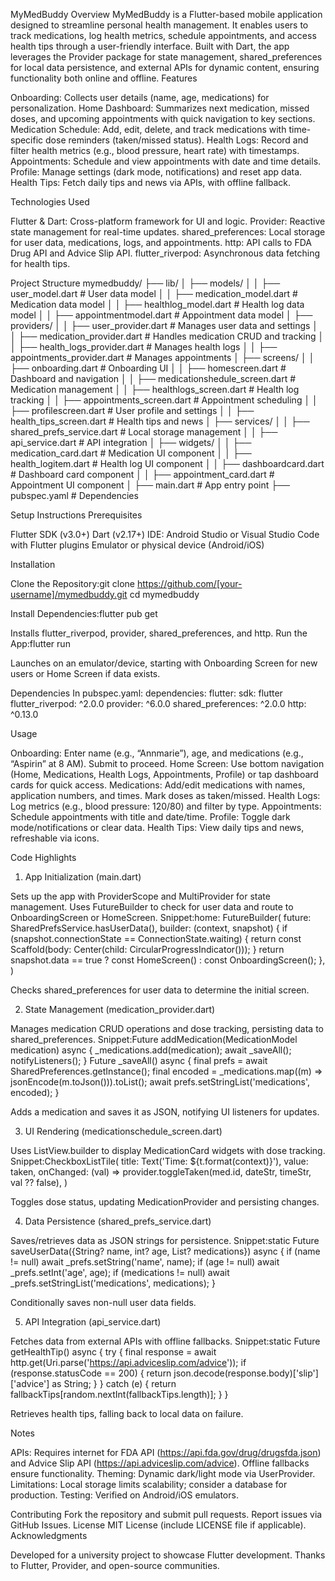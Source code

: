 MyMedBuddy
Overview
MyMedBuddy is a Flutter-based mobile application designed to streamline personal health management. It enables users to track medications, log health metrics, schedule appointments, and access health tips through a user-friendly interface. Built with Dart, the app leverages the Provider package for state management, shared_preferences for local data persistence, and external APIs for dynamic content, ensuring functionality both online and offline.
Features

Onboarding: Collects user details (name, age, medications) for personalization.
Home Dashboard: Summarizes next medication, missed doses, and upcoming appointments with quick navigation to key sections.
Medication Schedule: Add, edit, delete, and track medications with time-specific dose reminders (taken/missed status).
Health Logs: Record and filter health metrics (e.g., blood pressure, heart rate) with timestamps.
Appointments: Schedule and view appointments with date and time details.
Profile: Manage settings (dark mode, notifications) and reset app data.
Health Tips: Fetch daily tips and news via APIs, with offline fallback.

Technologies Used

Flutter & Dart: Cross-platform framework for UI and logic.
Provider: Reactive state management for real-time updates.
shared_preferences: Local storage for user data, medications, logs, and appointments.
http: API calls to FDA Drug API and Advice Slip API.
flutter_riverpod: Asynchronous data fetching for health tips.

Project Structure
mymedbuddy/
├── lib/
│   ├── models/
│   │   ├── user_model.dart         # User data model
│   │   ├── medication_model.dart   # Medication data model
│   │   ├── healthlog_model.dart    # Health log data model
│   │   ├── appointmentmodel.dart   # Appointment data model
│   ├── providers/
│   │   ├── user_provider.dart      # Manages user data and settings
│   │   ├── medication_provider.dart # Handles medication CRUD and tracking
│   │   ├── health_logs_provider.dart # Manages health logs
│   │   ├── appointments_provider.dart # Manages appointments
│   ├── screens/
│   │   ├── onboarding.dart         # Onboarding UI
│   │   ├── homescreen.dart         # Dashboard and navigation
│   │   ├── medicationshedule_screen.dart # Medication management
│   │   ├── healthlogs_screen.dart  # Health log tracking
│   │   ├── appointments_screen.dart # Appointment scheduling
│   │   ├── profilescreen.dart      # User profile and settings
│   │   ├── health_tips_screen.dart # Health tips and news
│   ├── services/
│   │   ├── shared_prefs_service.dart # Local storage management
│   │   ├── api_service.dart        # API integration
│   ├── widgets/
│   │   ├── medication_card.dart    # Medication UI component
│   │   ├── health_logitem.dart     # Health log UI component
│   │   ├── dashboardcard.dart      # Dashboard card component
│   │   ├── appointment_card.dart   # Appointment UI component
│   ├── main.dart                   # App entry point
├── pubspec.yaml                   # Dependencies

Setup Instructions
Prerequisites

Flutter SDK (v3.0+)
Dart (v2.17+)
IDE: Android Studio or Visual Studio Code with Flutter plugins
Emulator or physical device (Android/iOS)

Installation

Clone the Repository:git clone https://github.com/[your-username]/mymedbuddy.git
cd mymedbuddy


Install Dependencies:flutter pub get

Installs flutter_riverpod, provider, shared_preferences, and http.
Run the App:flutter run

Launches on an emulator/device, starting with Onboarding Screen for new users or Home Screen if data exists.

Dependencies
In pubspec.yaml:
dependencies:
  flutter:
    sdk: flutter
  flutter_riverpod: ^2.0.0
  provider: ^6.0.0
  shared_preferences: ^2.0.0
  http: ^0.13.0

Usage

Onboarding: Enter name (e.g., “Annmarie”), age, and medications (e.g., “Aspirin” at 8 AM). Submit to proceed.
Home Screen: Use bottom navigation (Home, Medications, Health Logs, Appointments, Profile) or tap dashboard cards for quick access.
Medications: Add/edit medications with names, application numbers, and times. Mark doses as taken/missed.
Health Logs: Log metrics (e.g., blood pressure: 120/80) and filter by type.
Appointments: Schedule appointments with title and date/time.
Profile: Toggle dark mode/notifications or clear data.
Health Tips: View daily tips and news, refreshable via icons.

Code Highlights
1. App Initialization (main.dart)

Sets up the app with ProviderScope and MultiProvider for state management.
Uses FutureBuilder to check for user data and route to OnboardingScreen or HomeScreen.
Snippet:home: FutureBuilder<bool>(
  future: SharedPrefsService.hasUserData(),
  builder: (context, snapshot) {
    if (snapshot.connectionState == ConnectionState.waiting) {
      return const Scaffold(body: Center(child: CircularProgressIndicator()));
    }
    return snapshot.data == true ? const HomeScreen() : const OnboardingScreen();
  },
)


Checks shared_preferences for user data to determine the initial screen.



2. State Management (medication_provider.dart)

Manages medication CRUD operations and dose tracking, persisting data to shared_preferences.
Snippet:Future<void> addMedication(MedicationModel medication) async {
  _medications.add(medication);
  await _saveAll();
  notifyListeners();
}
Future<void> _saveAll() async {
  final prefs = await SharedPreferences.getInstance();
  final encoded = _medications.map((m) => jsonEncode(m.toJson())).toList();
  await prefs.setStringList('medications', encoded);
}


Adds a medication and saves it as JSON, notifying UI listeners for updates.



3. UI Rendering (medicationschedule_screen.dart)

Uses ListView.builder to display MedicationCard widgets with dose tracking.
Snippet:CheckboxListTile(
  title: Text('Time: ${t.format(context)}'),
  value: taken,
  onChanged: (val) => provider.toggleTaken(med.id, dateStr, timeStr, val ?? false),
)


Toggles dose status, updating MedicationProvider and persisting changes.



4. Data Persistence (shared_prefs_service.dart)

Saves/retrieves data as JSON strings for persistence.
Snippet:static Future<void> saveUserData({String? name, int? age, List<String>? medications}) async {
  if (name != null) await _prefs.setString('name', name);
  if (age != null) await _prefs.setInt('age', age);
  if (medications != null) await _prefs.setStringList('medications', medications);
}


Conditionally saves non-null user data fields.



5. API Integration (api_service.dart)

Fetches data from external APIs with offline fallbacks.
Snippet:static Future<String> getHealthTip() async {
  try {
    final response = await http.get(Uri.parse('https://api.adviceslip.com/advice'));
    if (response.statusCode == 200) {
      return json.decode(response.body)['slip']['advice'] as String;
    }
  } catch (e) {
    return fallbackTips[random.nextInt(fallbackTips.length)];
  }
}


Retrieves health tips, falling back to local data on failure.



Notes

APIs: Requires internet for FDA API (https://api.fda.gov/drug/drugsfda.json) and Advice Slip API (https://api.adviceslip.com/advice). Offline fallbacks ensure functionality.
Theming: Dynamic dark/light mode via UserProvider.
Limitations: Local storage limits scalability; consider a database for production.
Testing: Verified on Android/iOS emulators.

Contributing
Fork the repository and submit pull requests. Report issues via GitHub Issues.
License
MIT License (include LICENSE file if applicable).
Acknowledgments

Developed for a university project to showcase Flutter development.
Thanks to Flutter, Provider, and open-source communities.
